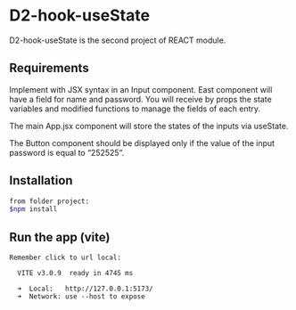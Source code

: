# D2-hook-useState

D2-hook-useState is the second project of REACT module. 

## Requirements

Implement with JSX syntax in an Input component. East
component will have a field for name and password. You will receive by props
the state variables and modified functions to manage the fields of
each entry.

The main App.jsx component will store the states of the inputs via
useState.

The Button component should be displayed only if the value of the input password is equal to “252525”.

## Installation

```bash - vite
from folder project:
$npm install
```

## Run the app (vite)
```$npm run dev
Remember click to url local:

  VITE v3.0.9  ready in 4745 ms

  ➜  Local:   http://127.0.0.1:5173/
  ➜  Network: use --host to expose
```